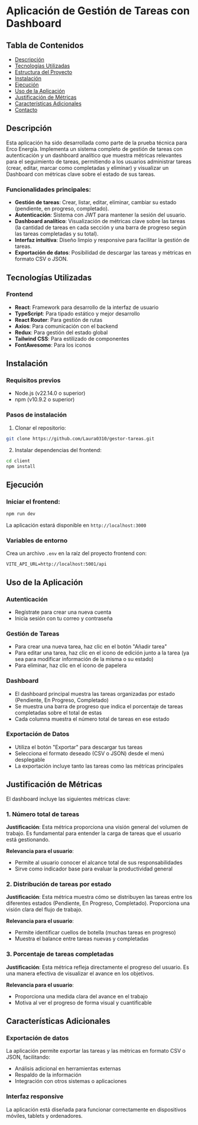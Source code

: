# Aplicación de Gestión de Tareas con Dashboard

## Tabla de Contenidos

- [Descripción](#descripción)
- [Tecnologías Utilizadas](#tecnologías-utilizadas)
- [Estructura del Proyecto](#estructura-del-proyecto)
- [Instalación](#instalación)
- [Ejecución](#ejecución)
- [Uso de la Aplicación](#uso-de-la-aplicación)
- [Justificación de Métricas](#justificación-de-métricas)
- [Características Adicionales](#características-adicionales)
- [Contacto](#contacto)

## Descripción

Esta aplicación ha sido desarrollada como parte de la prueba técnica para Erco Energía. Implementa un sistema completo de gestión de tareas con autenticación y un dashboard analítico que muestra métricas relevantes para el seguimiento de tareas, permitiendo a los usuarios administrar tareas (crear, editar, marcar como completadas y eliminar) y visualizar un Dashboard con métricas clave sobre el estado de sus tareas.

### Funcionalidades principales:

- **Gestión de tareas**: Crear, listar, editar, eliminar, cambiar su estado (pendiente, en progreso, completado).
- **Autenticación**: Sistema con JWT para mantener la sesión del usuario.
- **Dashboard analítico**: Visualización de métricas clave sobre las tareas (la cantidad de tareas en cada sección y una barra de progreso según las tareas completadas y su total).
- **Interfaz intuitiva**: Diseño limpio y responsive para facilitar la gestión de tareas.
- **Exportación de datos**: Posibilidad de descargar las tareas y métricas en formato CSV o JSON.

## Tecnologías Utilizadas

### Frontend

- **React**: Framework para desarrollo de la interfaz de usuario
- **TypeScript**: Para tipado estático y mejor desarrollo
- **React Router**: Para gestión de rutas
- **Axios**: Para comunicación con el backend
- **Redux**: Para gestión del estado global
- **Tailwind CSS**: Para estilizado de componentes
- **FontAwesome**: Para los iconos

## Instalación

### Requisitos previos

- Node.js (v22.14.0 o superior)
- npm (v10.9.2 o superior)

### Pasos de instalación

1. Clonar el repositorio:

```bash
git clone https://github.com/Laura0310/gestor-tareas.git
```

2. Instalar dependencias del frontend:
```bash
cd client
npm install
```

## Ejecución

### Iniciar el frontend:

```bash
npm run dev
```

La aplicación estará disponible en `http://localhost:3000`

### Variables de entorno

Crea un archivo `.env` en la raíz del proyecto frontend con:

```
VITE_API_URL=http://localhost:5001/api
```

## Uso de la Aplicación

### Autenticación

- Regístrate para crear una nueva cuenta
- Inicia sesión con tu correo y contraseña

### Gestión de Tareas

- Para crear una nueva tarea, haz clic en el botón "Añadir tarea"
- Para editar una tarea, haz clic en el icono de edición junto a la tarea (ya sea para modificar información de la misma o su estado)
- Para eliminar, haz clic en el icono de papelera

### Dashboard

- El dashboard principal muestra las tareas organizadas por estado (Pendiente, En Progreso, Completado)
- Se muestra una barra de progreso que indica el porcentaje de tareas completadas sobre el total de estas
- Cada columna muestra el número total de tareas en ese estado

### Exportación de Datos

- Utiliza el botón "Exportar" para descargar tus tareas
- Selecciona el formato deseado (CSV o JSON) desde el menú desplegable
- La exportación incluye tanto las tareas como las métricas principales

## Justificación de Métricas

El dashboard incluye las siguientes métricas clave:

### 1. Número total de tareas

**Justificación**: Esta métrica proporciona una visión general del volumen de trabajo. Es fundamental para entender la carga de tareas que el usuario está gestionando.

**Relevancia para el usuario**:

- Permite al usuario conocer el alcance total de sus responsabilidades
- Sirve como indicador base para evaluar la productividad general

### 2. Distribución de tareas por estado

**Justificación**: Esta métrica muestra cómo se distribuyen las tareas entre los diferentes estados (Pendiente, En Progreso, Completado). Proporciona una visión clara del flujo de trabajo.

**Relevancia para el usuario**:

- Permite identificar cuellos de botella (muchas tareas en progreso)
- Muestra el balance entre tareas nuevas y completadas

### 3. Porcentaje de tareas completadas

**Justificación**: Esta métrica refleja directamente el progreso del usuario. Es una manera efectiva de visualizar el avance en los objetivos.

**Relevancia para el usuario**:

- Proporciona una medida clara del avance en el trabajo
- Motiva al ver el progreso de forma visual y cuantificable

## Características Adicionales

### Exportación de datos

La aplicación permite exportar las tareas y las métricas en formato CSV o JSON, facilitando:

- Análisis adicional en herramientas externas
- Respaldo de la información
- Integración con otros sistemas o aplicaciones

### Interfaz responsive

La aplicación está diseñada para funcionar correctamente en dispositivos móviles, tablets y ordenadores.
